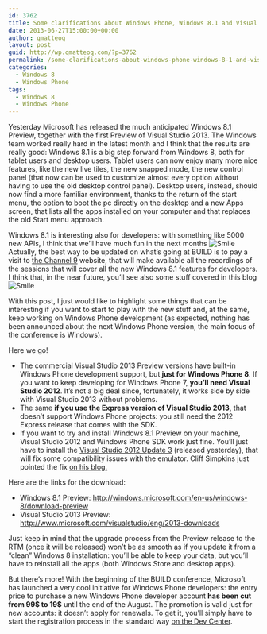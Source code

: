 ```yaml
---
id: 3762
title: Some clarifications about Windows Phone, Windows 8.1 and Visual Studio 2013
date: 2013-06-27T15:00:00+00:00
author: qmatteoq
layout: post
guid: http://wp.qmatteoq.com/?p=3762
permalink: /some-clarifications-about-windows-phone-windows-8-1-and-visual-studio-2013/
categories:
  - Windows 8
  - Windows Phone
tags:
  - Windows 8
  - Windows Phone
---
```

Yesterday Microsoft has released the much anticipated Windows 8.1 Preview, together with the first Preview of Visual Studio 2013. The Windows team worked really hard in the latest month and I think that the results are really good: Windows 8.1 is a big step forward from Windows 8, both for tablet users and desktop users. Tablet users can now enjoy many more nice features, like the new live tiles, the new snapped mode, the new control panel (that now can be used to customize almost every option without having to use the old desktop control panel). Desktop users, instead, should now find a more familiar environment, thanks to the return of the start menu, the option to boot the pc directly on the desktop and a new Apps screen, that lists all the apps installed on your computer and that replaces the old Start menu approach.

Windows 8.1 is interesting also for developers: with something like 5000 new APIs, I think that we’ll have much fun in the next months  <img class="wlEmoticon wlEmoticon-smile" style="border-top-style: none; border-left-style: none; border-bottom-style: none; border-right-style: none" alt="Smile" src="https://i2.wp.com/wp.qmatteoq.com/wp-content/uploads/2013/06/wlEmoticon-smile1.png?w=640" data-recalc-dims="1" />Actually, the best way to be updated on what’s going at BUILD is to pay a visit to <a href="http://channel9.msdn.com/" target="_blank">the Channel 9</a> website, that will make available all the recordings of the sessions that will cover all the new Windows 8.1 features for developers. I think that, in the near future, you’ll see also some stuff covered in this blog <img class="wlEmoticon wlEmoticon-smile" style="border-top-style: none; border-left-style: none; border-bottom-style: none; border-right-style: none" alt="Smile" src="https://i2.wp.com/wp.qmatteoq.com/wp-content/uploads/2013/06/wlEmoticon-smile1.png?w=640" data-recalc-dims="1" />

With this post, I just would like to highlight some things that can be interesting if you want to start to play with the new stuff and, at the same, keep working on Windows Phone development (as expected, nothing has been announced about the next Windows Phone version, the main focus of the conference is Windows).

Here we go!

  * The commercial Visual Studio 2013 Preview versions have built-in Windows Phone development support, but **just for Windows Phone 8**. If you want to keep developing for Windows Phone 7, **you’ll need Visual Studio 2012**. It’s not a big deal since, fortunately, it works side by side with Visual Studio 2013 without problems. 
  * The same **if you use the Express version of Visual Studio 2013,** that doesn’t support Windows Phone projects: you still need the 2012 Express release that comes with the SDK.
  * If you want to try and install Windows 8.1 Preview on your machine, Visual Studio 2012 and Windows Phone SDK work just fine. You’ll just have to install the <a href="http://www.microsoft.com/visualstudio/eng#visual-studio-update" target="_blank">Visual Studio 2012 Update 3</a> (released yesterday), that will fix some compatibility issues with the emulator. Cliff Simpkins just pointed the fix <a href="http://www.monkeyslaps.com/running-the-windows-phone-emulator-on-windows-8-1-preview/" target="_blank">on his blog.</a>

Here are the links for the download:

  * Windows 8.1 Preview: <http://windows.microsoft.com/en-us/windows-8/download-preview>
  * Visual Studio 2013 Preview: <http://www.microsoft.com/visualstudio/eng/2013-downloads>

Just keep in mind that the upgrade process from the Preview release to the RTM (once it will be released) won’t be as smooth as if you update it from a “clean” Windows 8 installation: you’ll be able to keep your data, but you’ll have to reinstall all the apps (both Windows Store and desktop apps).

But there’s more! With the beginning of the BUILD conference, Microsoft has launched a very cool initiative for Windows Phone developers: the entry price to purchase a new Windows Phone developer account **has been cut from 99$ to 19$** until the end of the August. The promotion is valid just for new accounts: it doesn’t apply for renewals. To get it, you’ll simply have to start the registration process in the standard way <a href="http://dev.windowsphone.com/en-us/join" target="_blank">on the Dev Center</a>.